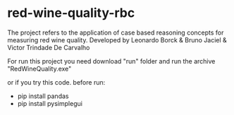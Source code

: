 # red-wine-quality-rbc
 The project refers to the application of case based reasoning concepts for measuring red wine quality.
 Developed by Leonardo Borck & Bruno Jaciel & Victor Trindade De Carvalho
 
For run this project you need download "run" folder and run the archive "RedWineQuality.exe"

or if you try this code.
before run:
 - pip install pandas
 - pip install pysimplegui
